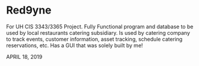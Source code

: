 # Red9yne
For UH CIS 3343/3365 Project.
Fully Functional program and database to be used by local restaurants catering subsidiary. 
Is used by catering company to track events, customer information, asset tracking, schedule catering reservations, etc. Has a GUI that was solely built by me!

APRIL 18, 2019
